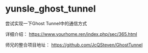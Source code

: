 # yunsle_ghost_tunnel
尝试实现一下Ghost Tunnel中的通信方式

详细介绍：
https://www.yourhome.ren/index.php/sec/365.html

师兄的整合项目地址：
https://github.com/JcQSteven/GhostTunnel
